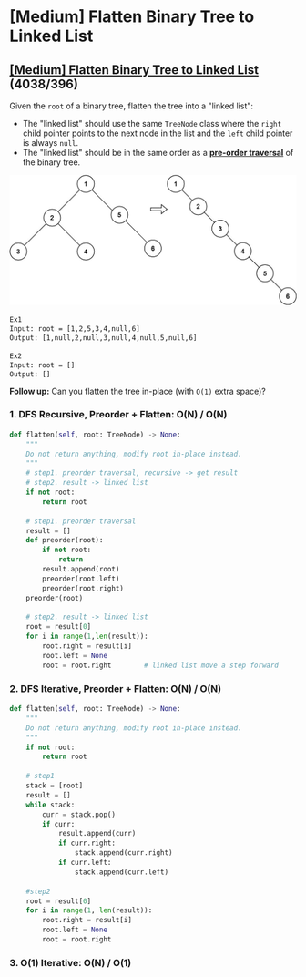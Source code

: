 # \[Medium\] Flatten Binary Tree to Linked List

## [\[Medium\] Flatten Binary Tree to Linked List](https://leetcode.com/problems/flatten-binary-tree-to-linked-list/)         \(4038/396\)

Given the `root` of a binary tree, flatten the tree into a "linked list":

* The "linked list" should use the same `TreeNode` class where the `right` child pointer points to the next node in the list and the `left` child pointer is always `null`.
* The "linked list" should be in the same order as a [**pre-order traversal**](https://en.wikipedia.org/wiki/Tree_traversal#Pre-order,_NLR) of the binary tree.

![](../../.gitbook/assets/image%20%2861%29.png)

```text
Ex1
Input: root = [1,2,5,3,4,null,6]
Output: [1,null,2,null,3,null,4,null,5,null,6]

Ex2
Input: root = []
Output: []
```

**Follow up:** Can you flatten the tree in-place \(with `O(1)` extra space\)?

### 1. DFS Recursive, Preorder + Flatten:      O\(N\) / O\(N\)

```python
def flatten(self, root: TreeNode) -> None:
    """
    Do not return anything, modify root in-place instead.
    """
    # step1. preorder traversal, recursive -> get result
    # step2. result -> linked list
    if not root:
        return root
        
    # step1. preorder traversal
    result = []
    def preorder(root):
        if not root:
            return
        result.append(root)
        preorder(root.left)
        preorder(root.right)
    preorder(root)

    # step2. result -> linked list
    root = result[0]
    for i in range(1,len(result)):
        root.right = result[i]
        root.left = None
        root = root.right        # linked list move a step forward
```

### 2. DFS Iterative, Preorder + Flatten:    O\(N\) / O\(N\)

```python
def flatten(self, root: TreeNode) -> None:
    """
    Do not return anything, modify root in-place instead.
    """
    if not root:
        return root

    # step1
    stack = [root]
    result = []
    while stack:
        curr = stack.pop()
        if curr:
            result.append(curr)
            if curr.right:
                stack.append(curr.right)
            if curr.left:
                stack.append(curr.left)

    #step2
    root = result[0]
    for i in range(1, len(result)):
        root.right = result[i]
        root.left = None
        root = root.right
```

### 3. O\(1\) Iterative:    O\(N\) / O\(1\)



